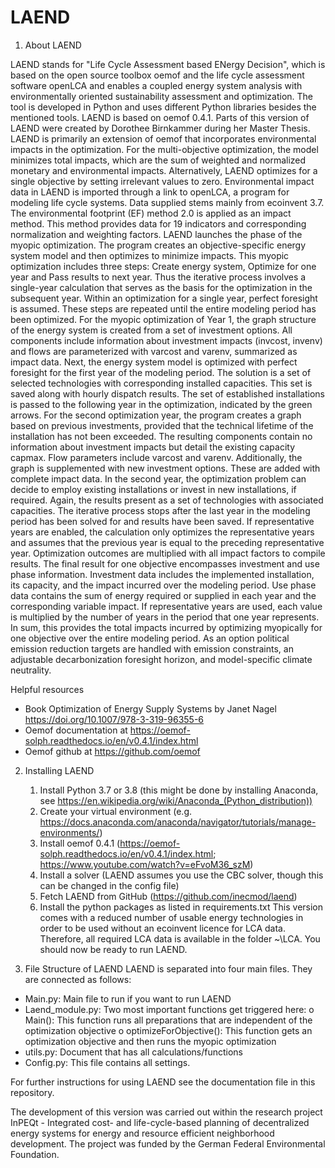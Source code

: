 # LAEND
1. About LAEND

LAEND stands for "Life Cycle Assessment based ENergy Decision", which is based on the open source toolbox oemof and the life cycle assessment software openLCA and enables a coupled energy system analysis with environmentally oriented sustainability assessment and optimization. The tool is developed in Python and uses different Python libraries besides the mentioned tools. LAEND is based on oemof 0.4.1. Parts of this version of LAEND were created by Dorothee Birnkammer during her Master Thesis.
LAEND is primarily an extension of oemof that incorporates environmental impacts in the optimization. For the multi-objective optimization, the model minimizes total impacts, which are the sum of weighted and normalized monetary and environmental impacts. Alternatively, LAEND optimizes for a single objective by setting irrelevant values to zero. Environmental impact data in LAEND is imported through a link to openLCA, a program for modeling life cycle systems. Data supplied stems mainly from ecoinvent 3.7. The environmental footprint (EF) method 2.0 is applied as an impact method. This method provides data for 19 indicators and corresponding normalization and weighting factors. LAEND launches the phase of the myopic optimization. The program creates an objective-specific energy system model and then optimizes to minimize impacts. This myopic optimization includes three steps: Create energy system, Optimize for one year and Pass results to next year. Thus the iterative process involves a single-year calculation that serves as the basis for the optimization in the subsequent year. Within an optimization for a single year, perfect foresight is assumed. These steps are repeated until the entire modeling period has been optimized. For the myopic optimization of Year 1, the graph structure of the energy system is created from a set of investment options. All components include information about investment impacts (invcost, invenv) and flows are parameterized with varcost and varenv, summarized as impact data. Next, the energy system model is optimized with perfect foresight for the first year of the modeling period. The solution is a set of selected technologies with corresponding installed capacities. This set is saved along with hourly dispatch results. The set of established installations is passed to the following year in the optimization, indicated by the green arrows. For the second optimization year, the program creates a graph based on previous investments, provided that the technical lifetime of the installation has not been exceeded. The resulting components contain no information about investment impacts but detail the existing capacity capmax. Flow parameters include varcost and varenv. Additionally, the graph is supplemented with new investment options. These are added with complete impact data. In the second year, the optimization problem can decide to employ existing installations or invest in new installations, if required. Again, the results present as a set of technologies with associated capacities. The iterative process stops after the last year in the modeling period has been solved for and results have been saved. If representative years are enabled, the calculation only optimizes the representative years and assumes that the previous year is equal to the preceding representative year.
Optimization outcomes are multiplied with all impact factors to compile results. The final result for one objective encompasses investment and use phase information. Investment data includes the implemented installation, its capacity, and the impact incurred over the modeling period. Use phase data contains the sum of energy required or supplied in each year and the corresponding variable impact. If representative years are used, each value is multiplied by the number of years in the period that one year represents. In sum, this provides the total impacts incurred by optimizing myopically for one objective over the entire modeling period.
As an option political emission reduction targets are handled with emission constraints, an adjustable decarbonization foresight horizon, and model-specific climate neutrality.

Helpful resources
- Book Optimization of Energy Supply Systems by Janet Nagel https://doi.org/10.1007/978-3-319-96355-6
- Oemof documentation at https://oemof-solph.readthedocs.io/en/v0.4.1/index.html
- Oemof github at https://github.com/oemof 

2. Installing LAEND
	1. Install Python 3.7 or 3.8 (this might be done by installing Anaconda, see https://en.wikipedia.org/wiki/Anaconda_(Python_distribution))
	2. Create your virtual environment (e.g. 
https://docs.anaconda.com/anaconda/navigator/tutorials/manage-environments/)
	3. Install oemof 0.4.1 (https://oemof-solph.readthedocs.io/en/v0.4.1/index.html; https://www.youtube.com/watch?v=eFvoM36_szM)
	4. Install a solver (LAEND assumes you use the CBC solver, though this can be changed in the config file)
	5. Fetch LAEND from GitHub (https://github.com/inecmod/laend)
	6. Install the python packages as listed in requirements.txt
This version comes with a reduced number of usable energy technologies in order to be used without an ecoinvent licence for LCA data. Therefore, all required LCA data is available in the folder ~\LCA.
You should now be ready to run LAEND. 

3. File Structure of LAEND
LAEND is separated into four main files. They are connected as follows:
* Main.py: Main file to run if you want to run LAEND
* Laend_module.py: Two most important functions get triggered here:
	o Main(): This function runs all preparations that are independent of the optimization objective
	o optimizeForObjective(): This function gets an optimization objective and then runs the myopic optimization
* utils.py: Document that has all calculations/functions
* Config.py: This file contains all settings. 

For further instructions for using LAEND see the documentation file in this repository.

The development of this version was carried out within the research project InPEQt - Integrated cost- and life-cycle-based planning of decentralized energy systems for energy and resource efficient neighborhood development. The project was funded by the German Federal Environmental Foundation.
